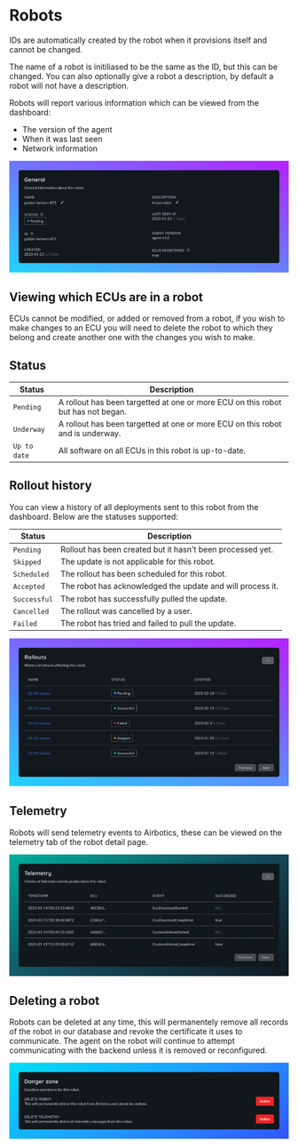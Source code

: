 # Robots

IDs are automatically created by the robot when it provisions itself and cannot be changed.

The name of a robot is initiliased to be the same as the ID, but this can be changed. You can also optionally give a robot a description, by default a robot will not have a description.

Robots will report various information which can be viewed from the dashboard:
- The version of the agent
- When it was last seen
- Network information

![Robot details.](../imgs/robot-detail.png)


## Viewing which ECUs are in a robot

ECUs cannot be modified, or added or removed from a robot, if you wish to make changes to an ECU you will need to delete the robot to which they belong and create another one with the changes you wish to make.


## Status


| Status                                  | Description                                                              |
| ----------------------------------------| ------------------------------------------------------------------------ |
| `Pending`     | A rollout has been targetted at one or more ECU on this robot but has not began. |
| `Underway`           | A rollout has been targetted at one or more ECU on this robot and is underway.    |
| `Up to date`     | All software on all ECUs in this robot is up-to-date.                      |

## Rollout history

You can view a history of all deployments sent to this robot from the dashboard. Below are the statuses supported:


| Status                                  | Description                                                              |
| ----------------------------------------| ------------------------------------------------------------------------ |
| `Pending`     | Rollout has been created but it hasn't been processed yet. |
| `Skipped`           | The update is not applicable for this robot.    |
| `Scheduled`           | The rollout has been scheduled for this robot.    |
| `Accepted`           | The robot has acknowledged the update and will process it.   |
| `Successful`           | The robot has successfully pulled the update.   |
| `Cancelled`           | The rollout was cancelled by a user.    |
| `Failed`           | The robot has tried and failed to pull the update.   |

![History of rollouts affecting this robot.](../imgs/robot-history.png)

## Telemetry

Robots will send telemetry events to Airbotics, these can be viewed on the telemetry tab of the robot detail page.

![Robot telemetry.](../imgs/robot-telemetry.png)



## Deleting a robot

Robots can be deleted at any time, this will permanentely remove all records of the robot in our database and revoke the certificate it uses to communicate. The agent on the robot will continue to attempt communicating with the backend unless it is removed or reconfigured.

![Deleting a robot.](../imgs/delete-robot.png)